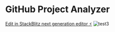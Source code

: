 # GitHub Project Analyzer

[Edit in StackBlitz next generation editor ⚡️](https://stackblitz.com/~/github.com/WeiberNoname/sb1-a5bivk)
![test3](https://github.com/user-attachments/assets/e8c38434-f2bc-4869-a80a-d3f936a12b00)
